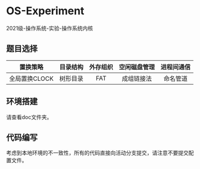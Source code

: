 <!--
 * @Author       : NieFire planet_class@foxmail.com
 * @Date         : 2023-12-18 15:17:25
 * @LastEditors  : NieFire planet_class@foxmail.com
 * @LastEditTime : 2024-01-09 20:22:43
 * @FilePath     : \OS-Experiment\README.md
 * @Description  : 
 * ( ﾟ∀。)只要加满注释一切都会好起来的( ﾟ∀。)
 * Copyright (c) 2023 by NieFire, All Rights Reserved. 
-->
# OS-Experiment
2021级-操作系统-实验-操作系统内核

## 题目选择

|置换策略|目录结构|外存组织|空闲磁盘管理|进程间通信|
|:-:|:-:|:-:|:-:|:-:|
|全局置换CLOCK|树形目录|FAT|成组链接法|命名管道|

## 环境搭建

请查看doc文件夹。

## 代码编写

考虑到本地环境的不一致性，所有的代码直接向活动分支提交，请注意不要提交配置文件。
